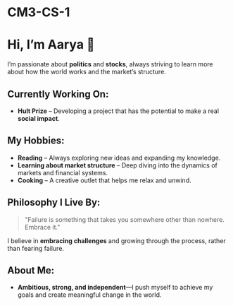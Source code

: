# CM3-CS-1
# Hi, I’m Aarya 👋

I’m passionate about **politics** and **stocks**, always striving to learn more about how the world works and the market’s structure.

## Currently Working On:
- **Hult Prize** – Developing a project that has the potential to make a real **social impact**.

## My Hobbies:
- **Reading** – Always exploring new ideas and expanding my knowledge.
- **Learning about market structure** – Deep diving into the dynamics of markets and financial systems.
- **Cooking** – A creative outlet that helps me relax and unwind.

## Philosophy I Live By:
> "Failure is something that takes you somewhere other than nowhere. Embrace it."

I believe in **embracing challenges** and growing through the process, rather than fearing failure.

## About Me:
- **Ambitious, strong, and independent**—I push myself to achieve my goals and create meaningful change in the world.

